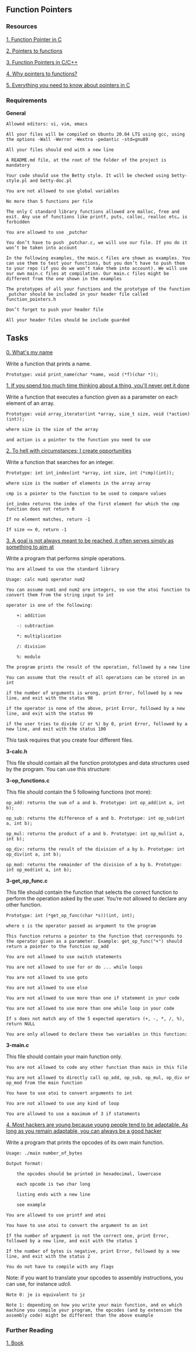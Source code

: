 ## Function Pointers

### Resources

[1. Function Pointer in C](https://intranet.alxswe.com/rltoken/yt8Q9jxzT_gyRAvnNkAgkw)

[2. Pointers to functions](https://intranet.alxswe.com/rltoken/wP-yWvo9IqbcQsywMmh_iQ)

[3. Function Pointers in C/C++](https://intranet.alxswe.com/rltoken/dAN27S1yyBPeBa8RGfvPNA)

[4. Why pointers to functions?](https://intranet.alxswe.com/rltoken/1vvWpH9Ux8axOLc9jPWcMw)

[5. Everything you need to know about pointers in C](https://intranet.alxswe.com/rltoken/G_0lQzs4LAd1e5tKhNMPiw)

### Requirements

**General**


    Allowed editors: vi, vim, emacs

    All your files will be compiled on Ubuntu 20.04 LTS using gcc, using the options -Wall -Werror -Wextra -pedantic -std=gnu89

    All your files should end with a new line

    A README.md file, at the root of the folder of the project is mandatory

    Your code should use the Betty style. It will be checked using betty-style.pl and betty-doc.pl

    You are not allowed to use global variables

    No more than 5 functions per file

    The only C standard library functions allowed are malloc, free and exit. Any use of functions like printf, puts, calloc, realloc etc… is forbidden

    You are allowed to use _putchar

    You don’t have to push _putchar.c, we will use our file. If you do it won’t be taken into account

    In the following examples, the main.c files are shown as examples. You can use them to test your functions, but you don’t have to push them to your repo (if you do we won’t take them into account). We will use our own main.c files at compilation. Our main.c files might be different from the one shown in the examples

    The prototypes of all your functions and the prototype of the function _putchar should be included in your header file called function_pointers.h

    Don’t forget to push your header file

    All your header files should be include guarded

## Tasks

[0. What's my name]()

Write a function that prints a name.

    Prototype: void print_name(char *name, void (*f)(char *));

[1. If you spend too much time thinking about a thing, you'll never get it done]()

Write a function that executes a function given as a parameter on each element of an array.

    Prototype: void array_iterator(int *array, size_t size, void (*action)(int));

    where size is the size of the array

    and action is a pointer to the function you need to use

[2. To hell with circumstances; I create opportunities]()

Write a function that searches for an integer.

    Prototype: int int_index(int *array, int size, int (*cmp)(int));

    where size is the number of elements in the array array

    cmp is a pointer to the function to be used to compare values

    int_index returns the index of the first element for which the cmp function does not return 0

    If no element matches, return -1

    If size <= 0, return -1

[3. A goal is not always meant to be reached, it often serves simply as something to aim at]()

Write a program that performs simple operations.

    You are allowed to use the standard library

    Usage: calc num1 operator num2

    You can assume num1 and num2 are integers, so use the atoi function to convert them from the string input to int

    operator is one of the following:

        +: addition

        -: subtraction

        *: multiplication

        /: division

        %: modulo

    The program prints the result of the operation, followed by a new line

    You can assume that the result of all operations can be stored in an int

    if the number of arguments is wrong, print Error, followed by a new line, and exit with the status 98

    if the operator is none of the above, print Error, followed by a new line, and exit with the status 99

    if the user tries to divide (/ or %) by 0, print Error, followed by a new line, and exit with the status 100


This task requires that you create four different files.


**3-calc.h**

This file should contain all the function prototypes and data structures used by the program. You can use this structure:

**3-op_functions.c**

This file should contain the 5 following functions (not more):

    op_add: returns the sum of a and b. Prototype: int op_add(int a, int b);

    op_sub: returns the difference of a and b. Prototype: int op_sub(int a, int b);

    op_mul: returns the product of a and b. Prototype: int op_mul(int a, int b);

    op_div: returns the result of the division of a by b. Prototype: int op_div(int a, int b);

    op_mod: returns the remainder of the division of a by b. Prototype: int op_mod(int a, int b);


**3-get_op_func.c**

This file should contain the function that selects the correct function to perform the operation asked by the user. You’re not allowed to declare any other function.

    Prototype: int (*get_op_func(char *s))(int, int);

    where s is the operator passed as argument to the program

    This function returns a pointer to the function that corresponds to the operator given as a parameter. Example: get_op_func("+") should return a pointer to the function op_add

    You are not allowed to use switch statements

    You are not allowed to use for or do ... while loops

    You are not allowed to use goto

    You are not allowed to use else

    You are not allowed to use more than one if statement in your code

    You are not allowed to use more than one while loop in your code

    If s does not match any of the 5 expected operators (+, -, *, /, %), return NULL

    You are only allowed to declare these two variables in this function:


**3-main.c**

This file should contain your main function only.

    You are not allowed to code any other function than main in this file

    You are not allowed to directly call op_add, op_sub, op_mul, op_div or op_mod from the main function

    You have to use atoi to convert arguments to int

    You are not allowed to use any kind of loop

    You are allowed to use a maximum of 3 if statements

[4. Most hackers are young because young people tend to be adaptable. As long as you remain adaptable, you can always be a good hacker]()

Write a program that prints the opcodes of its own main function.

    Usage: ./main number_of_bytes

    Output format:

        the opcodes should be printed in hexadecimal, lowercase

        each opcode is two char long

        listing ends with a new line

        see example

    You are allowed to use printf and atoi

    You have to use atoi to convert the argument to an int

    If the number of argument is not the correct one, print Error, followed by a new line, and exit with the status 1

    If the number of bytes is negative, print Error, followed by a new line, and exit with the status 2

    You do not have to compile with any flags

Note: if you want to translate your opcodes to assembly instructions, you can use, for instance _udcli._

	
    Note 0: je is equivalent to jz

    Note 1: depending on how you write your main function, and on which machine you compile your program, the opcodes (and by extension the assembly code) might be different than the above example

### Further Reading

[1. Book](http://www.cs.rit.edu/~ats/books/ooc.pdf)




